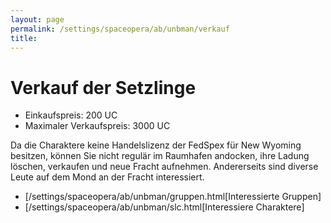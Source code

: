 ```yaml
---
layout: page
permalink: /settings/spaceopera/ab/unbman/verkauf
title: 
---
```


# Verkauf der Setzlinge

- Einkaufspreis: 200 UC
- Maximaler Verkaufspreis: 3000 UC

Da die Charaktere keine Handelslizenz der FedSpex für New Wyoming besitzen, können Sie nicht regulär im Raumhafen andocken, ihre Ladung löschen, verkaufen und neue Fracht aufnehmen. Andererseits sind diverse Leute auf dem Mond an der Fracht interessiert.

- [/settings/spaceopera/ab/unbman/gruppen.html[Interessierte Gruppen]
- [/settings/spaceopera/ab/unbman/slc.html[Interessiere Charaktere]

